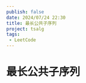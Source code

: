 ```yaml
---
publish: false
date: 2024/07/24 22:30
title: 最长公共子序列
project: tsalg
tags:
 - LeetCode
---
```


# 最长公共子序列
